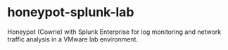 # honeypot-splunk-lab
Honeypot (Cowrie) with Splunk Enterprise for log monitoring and network traffic analysis in a VMware lab environment.
